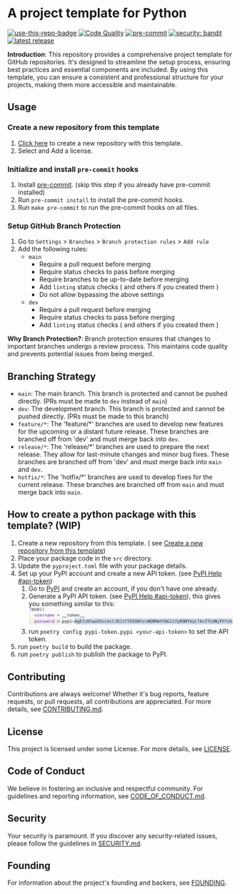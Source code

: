 # A project template for Python

<a href="https://github.com/azataiot/python-project-template/generate"><img src="https://img.shields.io/badge/use%20this-template-blue?logo=github" alt="use-this-repo-badge"></a>
[![Code Quality](https://github.com/azataiot/python-project-template/actions/workflows/code-quality.yml/badge.svg)](https://github.com/azataiot/python-project-template/actions/workflows/code-quality.yml)
[![pre-commit](https://img.shields.io/badge/pre--commit-enabled-brightgreen?logo=pre-commit)](https://github.com/pre-commit/pre-commit)
[![security: bandit](https://img.shields.io/badge/security-bandit-yellow.svg)](https://github.com/PyCQA/bandit)
[![latest release](https://img.shields.io/github/v/release/azataiot/python-project-template)](https://github.com/azataiot/python-project-template/releases)

**Introduction**: This repository provides a comprehensive project template for GitHub repositories. It's designed to
streamline the setup process, ensuring best practices and essential components are included. By using this template, you
can ensure a consistent and professional structure for your projects, making them more accessible and maintainable.

## Usage

### Create a new repository from this template

1. [Click here](https://github.com/azataiot/project-template/generated) to create a new repository with this template.
2. Select and Add a license.

### Initialize and install `pre-commit` hooks

1. Install [pre-commit](https://pre-commit.com/#install). (skip this step if you already have pre-commit installed)
2. Run `pre-commit install` to install the pre-commit hooks.
3. Run `make pre-commit` to run the pre-commit hooks on all files.

### Setup GitHub Branch Protection

1. Go to `Settings` > `Branches` > `Branch protection rules` > `Add rule`
2. Add the following rules:
    - `main`
        - Require a pull request before merging
        - Require status checks to pass before merging
        - Require branches to be up-to-date before merging
        - Add `linting` status checks ( and others if you created them )
        - Do not allow bypassing the above settings
    - `dev`
        - Require a pull request before merging
        - Require status checks to pass before merging
        - Add `linting` status checks ( and others if you created them )

**Why Branch Protection?**: Branch protection ensures that changes to important branches undergo a review process. This
maintains code quality and prevents potential issues from being merged.

## Branching Strategy

- `main`: The main branch. This branch is protected and cannot be pushed directly. (PRs must be made to `dev` instead
  of `main`)
- `dev`: The development branch. This branch is protected and cannot be pushed directly. (PRs must be made to this
  branch)
- `feature/*`: The 'feature/*' branches are used to develop new features for the upcoming or a distant future release.
  These branches are branched off from 'dev' and must merge back into `dev`.
- `release/*`: The 'release/*' branches are used to prepare the next release. They allow for last-minute changes and
  minor bug fixes. These branches are branched off from 'dev' and must merge back into `main` and `dev`.
- `hotfix/*`: The 'hotfix/*' branches are used to develop fixes for the current release. These branches are branched off
  from `main` and must merge back into `main`.

## How to create a python package with this template? (WIP)

1. Create a new repository from this template. (
   see [Create a new repository from this template](#create-a-new-repository-from-this-template))
2. Place your package code in the `src` directory.
3. Update the `pyproject.toml` file with your package details.
4. Set up your PyPI account and create a new API token. (see [PyPI Help #api-token](https://pypi.org/help/#apitoken))
   1. Go to [PyPI](https://pypi.org/) and create an account, if you don't have one already.
   2. Generate a PyPI API token. (see [PyPI Help #api-token](https://pypi.org/help/#apitoken)), this gives you something similar to this:
    ![](https://raw.githubusercontent.com/azataiot/images/master/2023/09/upgit_20230910_1694355387.png)
   3. run `poetry config pypi-token.pypi <your-api-token>` to set the API token.
5. run `poetry build` to build the package.
6. run `poetry publish` to publish the package to PyPI.

## Contributing

Contributions are always welcome! Whether it's bug reports, feature requests, or pull requests, all contributions are
appreciated. For more details, see [CONTRIBUTING.md](CONTRIBUTING.md).

## License

This project is licensed under some License. For more details, see [LICENSE](LICENSE.md).

## Code of Conduct

We believe in fostering an inclusive and respectful community. For guidelines and reporting information,
see [CODE_OF_CONDUCT.md](CODE_OF_CONDUCT.md).

## Security

Your security is paramount. If you discover any security-related issues, please follow the guidelines
in [SECURITY.md](SECURITY.md).

## Founding

For information about the project's founding and backers, see [FOUNDING](https://github.com/sponsors/azataiot).
